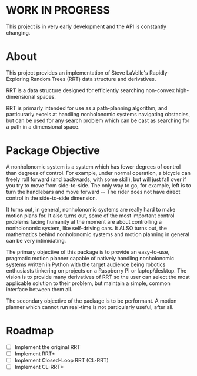 # WORK IN PROGRESS

This project is in very early development and the API is constantly changing.

# About

This project provides an implementation of Steve LaVelle's Rapidly-Exploring
Random Trees (RRT) data structure and derivatives.

RRT is a data structure designed for efficiently searching non-convex 
high-dimensional spaces.

RRT is primarly intended for use as a path-planning algorithm, and particurarly
excels at handling nonholonomic systems navigating obstacles, but can be used
for any search problem which can be cast as searching for a path in a
dimensional space.

# Package Objective

A nonholonomic system is a system which has fewer degrees of control than
degrees of control. For example, under normal operation, a bicycle can freely
roll forward (and backwards, with some skill), but will just fall over if you
try to move from side-to-side. The only way to go, for example, left is to turn
the handlebars and move forward -- The rider does not have direct control in the
side-to-side dimension.

It turns out, in general, nonholonomic systems are really hard to make motion
plans for. It also turns out, some of the most important control problems facing
humanity at the moment are about controlling a nonholonomic system, like
self-driving cars. It ALSO turns out, the mathematics behind nonholonomic
systems and motion planning in general can be very intimidating.

The primary objective of this package is to provide an easy-to-use, pragmatic
motion planner capable of natively handling nonholonomic systems written in
Python with the target audience being robotics enthusiasts tinkering on projects
on a Raspberry PI or laptop/desktop. The vision is to provide many derivatives
of RRT so the user can select the most applicable solution to their problem, but
maintain a simple, common interface between them all.

The secondary objective of the package is to be performant. A motion planner
which cannot run real-time is not particularly useful, after all.

# Roadmap

- [ ] Implement the original RRT
- [ ] Implement RRT*
- [ ] Implement Closed-Loop RRT (CL-RRT)
- [ ] Implement CL-RRT*
